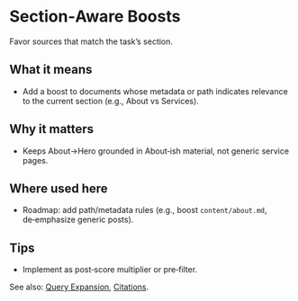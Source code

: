 # Section‑Aware Boosts

Favor sources that match the task’s section.

## What it means
- Add a boost to documents whose metadata or path indicates relevance to the current section (e.g., About vs Services).

## Why it matters
- Keeps About→Hero grounded in About‑ish material, not generic service pages.

## Where used here
- Roadmap: add path/metadata rules (e.g., boost `content/about.md`, de‑emphasize generic posts).

## Tips
- Implement as post‑score multiplier or pre‑filter.

See also: [Query Expansion](./query-expansion.md), [Citations](./citations.md).
